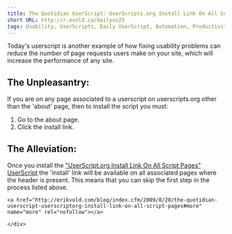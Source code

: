 ```yaml
---
title: The Quotidian UserScript: UserScripts.org Install Link On All Script Pages
short URL: http://r.evold.ca/dailyus25
tags: Usability, UserScripts, Daily UserScript, Automation, Productivity
---
```

Today's userscript is another example of how fixing usability problems can reduce the number of page requests users make on your site, which will increase the performance of any site.
</p>

<h2>The Unpleasantry:</h2>
<p>
If you are on any page associated to a userscript on userscripts.org other than the 'about' page, then to install the script you must:
</p><ol>
<li>Go to the about page.</li>
<li>Click the install link.</li>
</ol>
<p></p>

<h2>The Alleviation:</h2>
<p>
Once you install the <a href="http://userscripts.org/scripts/show/55774" title="UserScript.org Install Link On All Script Pages" rel="external nofollow" target="_blank" rev="vote-for">"UserScript.org Install Link On All Script Pages" UserScript</a> the 'install' link will be available on all associated pages where the header is present. This means that you can skip the first step in the process listed above.
</p>

  	<a href="http://erikvold.com/blog/index.cfm/2009/8/20/the-quotidian-userscript-userscriptorg-install-link-on-all-script-pages#more" name="more" rel="nofollow"></a>
		
	</div>
	
<script type="text/javascript">
google_ad_client = "pub-5964377618444056";
google_ad_slot = "9885673634";
google_ad_width = 468;
google_ad_height = 60;
</script>
<script type="text/javascript" src="http://pagead2.googlesyndication.com/pagead/show_ads.js"></script><ins style="display:inline-table;border:none;height:60px;margin:0;padding:0;position:relative;visibility:visible;width:468px">
